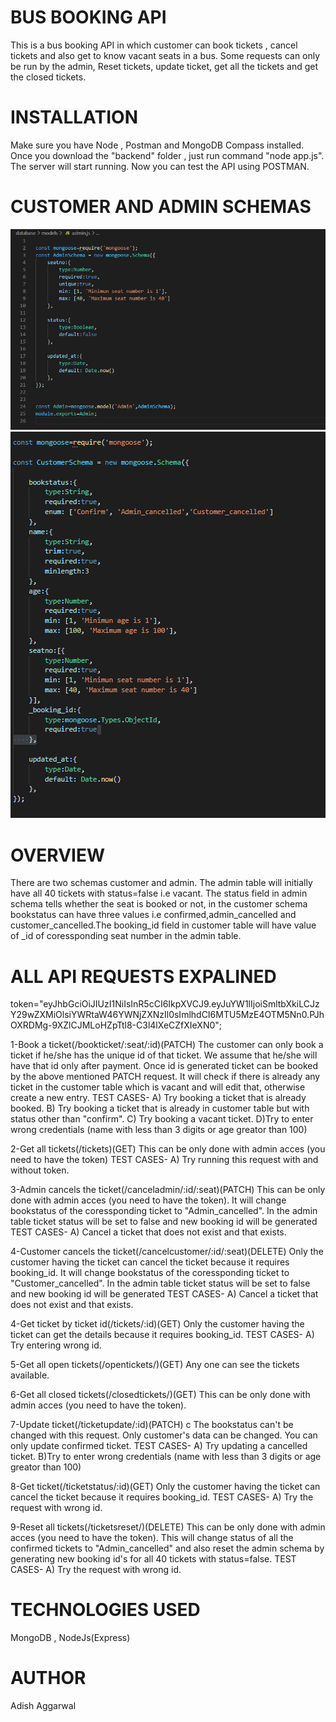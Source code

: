 
# BUS BOOKING API
This is a bus booking API in which customer can book tickets , cancel tickets and also get to know vacant seats in a bus.
Some requests can only be run by the admin, Reset tickets, update ticket, get all the tickets and get the closed tickets.

# INSTALLATION
Make sure you have Node , Postman and MongoDB Compass installed.
Once you download the "backend" folder , just run command "node app.js".
The server will start running.
Now you can test the API using POSTMAN.

# CUSTOMER AND ADMIN SCHEMAS

![](images/1.PNG)
![](images/2.PNG)

# OVERVIEW
There are two schemas customer and admin.
The admin table will initially have all 40 tickets with status=false i.e vacant.
The status field in admin schema tells whether the seat is booked or not, in the customer schema bookstatus can have three values i.e confirmed,admin_cancelled and customer_cancelled.The booking_id field in customer table will have value of _id of coressponding seat number in the admin table.


# ALL API REQUESTS EXPALINED 

token="eyJhbGciOiJIUzI1NiIsInR5cCI6IkpXVCJ9.eyJuYW1lIjoiSmltbXkiLCJzY29wZXMiOlsiYWRtaW46YWNjZXNzIl0sImlhdCI6MTU5MzE4OTM5Nn0.PJhOXRDMg-9XZlCJMLoHZpTtl8-C3l4lXeCZfXIeXN0";

1-Book a ticket(/bookticket/:seat/:id)(PATCH)
The customer can only book a ticket if he/she has the unique id of that ticket.
We assume that he/she will have that id only after payment.
Once id is generated ticket can be booked by the above mentioned PATCH request.
It will check if there is already any ticket in the customer table which is vacant and will edit that, otherwise create a new entry.
TEST CASES-
A) Try booking a ticket that is already booked.
B) Try booking a ticket that is already in customer table but with status other than "confirm".
C) Try booking a vacant ticket.
D)Try to enter wrong credentials (name with less than 3 digits or age greator than 100)

2-Get all tickets(/tickets)(GET)
This can be only done with admin acces (you need to have the token)
TEST CASES-
A) Try running this request with and without token.

3-Admin cancels the ticket(/canceladmin/:id/:seat)(PATCH)
This can be only done with admin acces (you need to have the token).
It will change bookstatus of the coressponding ticket to "Admin_cancelled".
In the admin table ticket status will be set to false and new booking id will be generated
TEST CASES-
A) Cancel a ticket that does not exist and that exists.

4-Customer cancels the ticket(/cancelcustomer/:id/:seat)(DELETE)
Only the customer having the ticket can cancel the ticket because it requires booking_id.
It will change bookstatus of the coressponding ticket to "Customer_cancelled".
In the admin table ticket status will be set to false and new booking id will be generated
TEST CASES-
A) Cancel a ticket that does not exist and that exists.

4-Get ticket by ticket id(/tickets/:id)(GET)
Only the customer having the ticket can get the details because it requires booking_id.
TEST CASES-
A) Try entering wrong id.

5-Get all open tickets(/opentickets/)(GET)
Any one can see the tickets available.

6-Get all closed tickets(/closedtickets/)(GET)
This can be only done with admin acces (you need to have the token).

7-Update ticket(/ticketupdate/:id)(PATCH)
c
The bookstatus can't be changed with this request.
Only customer's data can be changed.
You can only update confirmed ticket.
TEST CASES-
A) Try updating a cancelled ticket.
B)Try to enter wrong credentials (name with less than 3 digits or age greator than 100)

8-Get ticket(/ticketstatus/:id)(GET)
Only the customer having the ticket can cancel the ticket because it requires booking_id.
TEST CASES-
A) Try the request with wrong id.

9-Reset all tickets(/ticketsreset/)(DELETE)
This can be only done with admin acces (you need to have the token).
This will change status of all the confirmed tickets to "Admin_cancelled" and also reset the admin schema by generating new booking id's for all 40 tickets with status=false.
TEST CASES-
A) Try the request with wrong id.


# TECHNOLOGIES USED
MongoDB , NodeJs(Express)

# AUTHOR
Adish Aggarwal






